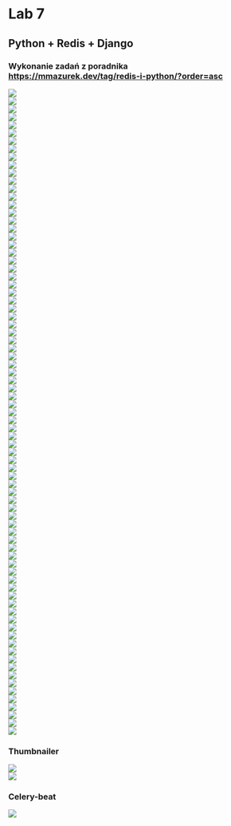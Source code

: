 # Lab 7
## Python + Redis + Django
### Wykonanie zadań z poradnika https://mmazurek.dev/tag/redis-i-python/?order=asc
![](Screen/1.jpg)  
![](Screen/2.jpg)  
![](Screen/3.jpg)  
![](Screen/4.jpg)  
![](Screen/5.jpg)  
![](Screen/6.jpg)  
![](Screen/7.jpg)  
![](Screen/8.jpg)  
![](Screen/9.jpg)  
![](Screen/10.jpg)  
![](Screen/11.jpg)  
![](Screen/12.jpg)  
![](Screen/13.jpg)  
![](Screen/14.jpg)  
![](Screen/15.jpg)  
![](Screen/16.jpg)  
![](Screen/17.jpg)  
![](Screen/18.jpg)  
![](Screen/19.jpg)  
![](Screen/20.jpg)  
![](Screen/21.jpg)  
![](Screen/22.jpg)  
![](Screen/23.jpg)  
![](Screen/24.jpg)  
![](Screen/25.jpg)  
![](Screen/26.jpg)  
![](Screen/27.jpg)  
![](Screen/28.jpg)  
![](Screen/29.jpg)  
![](Screen/30.jpg)  
![](Screen/31.jpg)  
![](Screen/32.jpg)  
![](Screen/33.jpg)  
![](Screen/34.jpg)  
![](Screen/35.jpg)  
![](Screen/36.jpg)  
![](Screen/37.jpg)  
![](Screen/38.jpg)  
![](Screen/39.jpg)  
![](Screen/40.jpg)  
![](Screen/41.jpg)  
![](Screen/42.jpg)  
![](Screen/43.jpg)  
![](Screen/44.jpg)  
![](Screen/45.jpg)  
![](Screen/46.jpg)  
![](Screen/47.jpg)  
![](Screen/48.jpg)  
![](Screen/49.jpg)  
![](Screen/50.jpg)  
![](Screen/51.jpg)  
![](Screen/52.jpg)  
![](Screen/53.jpg)  
![](Screen/54.jpg)  
![](Screen/55.jpg)  
![](Screen/56.jpg)  
![](Screen/57.jpg)  
![](Screen/58.jpg)  
![](Screen/59.jpg)  
![](Screen/60.jpg)  
![](Screen/61.jpg)  
![](Screen/62.jpg)  
![](Screen/63.jpg)  
![](Screen/64.jpg)  
![](Screen/65.jpg)  
![](Screen/66.jpg)  
![](Screen/67.jpg)  
![](Screen/68.jpg)  
![](Screen/69.jpg)  
![](Screen/70.jpg)  
![](Screen/71.jpg)  
![](Screen/72.jpg)  
![](Screen/73.jpg)  
![](Screen/74.jpg)  
![](Screen/75.jpg)  
![](Screen/76.jpg)  
![](Screen/77.jpg)  
![](Screen/78.jpg)  
![](Screen/79.jpg)  
![](Screen/80.jpg)  
![](Screen/81.jpg)  
 ### Thumbnailer  
![](Screen/82.jpg)  
![](Screen/83.jpg)  
### Celery-beat
![](Screen/84.jpg)
